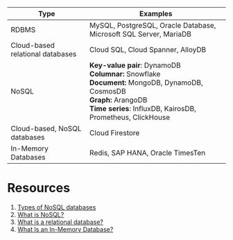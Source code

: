 | Type | Examples |
|------|----------|
| RDBMS | MySQL, PostgreSQL, Oracle Database, Microsoft SQL Server, MariaDB |
| Cloud-based relational databases | Cloud SQL, Cloud Spanner, AlloyDB |
| NoSQL | **Key-value pair**:  DynamoDB <br> **Columnar:** Snowflake <br>  **Document:** MongoDB, DynamoDB, CosmosDB <br> **Graph:** ArangoDB  <br> **Time series**: InfluxDB, KairosDB, Prometheus, ClickHouse |
| Cloud-based, NoSQL databases | Cloud Firestore |
| In-Memory Databases | Redis, SAP HANA, Oracle TimesTen |

# Resources

1. [Types of NoSQL databases](https://docs.aws.amazon.com/whitepapers/latest/choosing-an-aws-nosql-database/types-of-nosql-databases.html)
2. [What is NoSQL?](https://cloud.google.com/discover/what-is-nosql)
3. [What is a relational database?](https://cloud.google.com/learn/what-is-a-relational-database)
4. [What Is an In-Memory Database?](https://aws.amazon.com/nosql/in-memory/)
